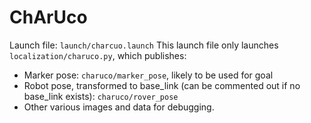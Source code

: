 # ChArUco

Launch file: `launch/charcuo.launch`
This launch file only launches `localization/charuco.py`, which publishes:
- Marker pose: `charuco/marker_pose`, likely to be used for goal
- Robot pose, transformed to base_link (can be commented out if no base_link exists): `charuco/rover_pose`
- Other various images and data for debugging.
